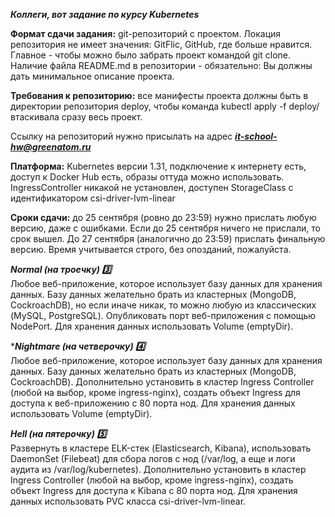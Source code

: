 ***Коллеги, вот задание по курсу Kubernetes***

**Формат сдачи задания:** git-репозиторий с проектом. Локация репозитория не имеет значения: GitFlic, GitHub, где больше нравится. Главное - чтобы можно было забрать проект командой git clone. Наличие файла README.md в репозитории - обязательно: Вы должны дать минимальное описание проекта.

**Требования к репозиторию:** все манифесты проекта должны быть в директории репозитория deploy, чтобы команда
kubectl apply -f deploy/
втаскивала сразу весь проект.

Ссылку на репозиторий нужно присылать на адрес ***[it-school-hw@greenatom.ru](mailto:it-school-hw@greenatom.ru)***

**Платформа:** Kubernetes версии 1.31, подключение к интернету есть, доступ к Docker Hub есть, образы оттуда можно использовать. IngressController никакой не установлен, доступен StorageClass с идентификатором csi-driver-lvm-linear

**Сроки сдачи:** до 25 сентября (ровно до 23:59) нужно прислать любую версию, даже с ошибками. Если до 25 сентября ничего не прислали, то срок вышел. До 27 сентября (аналогично до 23:59) прислать финальную версию. Время учитывается строго, без опозданий, пожалуйста.

***Normal (на троечку) 3️⃣*** <br>
Любое веб-приложение, которое использует базу данных для хранения данных. Базу данных желательно брать из кластерных (MongoDB, CockroachDB), но если иначе никак, то можно любую из классических (MySQL, PostgreSQL). Опубликовать порт веб-приложения с помощью NodePort. Для хранения данных использовать Volume (emptyDir).

****Nightmare (на четверочку) 4️⃣*** <br>
Любое веб-приложение, которое использует базу данных для хранения данных. Базу данных желательно брать из кластерных (MongoDB, CockroachDB). Дополнительно установить в кластер Ingress Controller (любой на выбор, кроме ingress-nginx), создать объект Ingress для доступа к веб-приложению с 80 порта нод. Для хранения данных использовать Volume (emptyDir).

***Hell (на пятерочку) 5️⃣*** <br>
Развернуть в кластере ELK-стек (Elasticsearch, Kibana), использовать DaemonSet (Filebeat) для сбора логов с нод (/var/log, а еще и логи аудита из /var/log/kubernetes). Дополнительно установить в кластер Ingress Controller (любой на выбор, кроме ingress-nginx), создать объект Ingress для доступа к Kibana с 80 порта нод. Для хранения данных использовать PVC класса csi-driver-lvm-linear.
